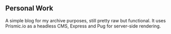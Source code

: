 ## Personal Work

A simple blog for my archive purposes, still pretty raw but functional. 
It uses Prismic.io as a headless CMS, Express and Pug for server-side rendering.
